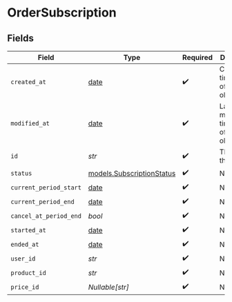 # OrderSubscription


## Fields

| Field                                                                | Type                                                                 | Required                                                             | Description                                                          |
| -------------------------------------------------------------------- | -------------------------------------------------------------------- | -------------------------------------------------------------------- | -------------------------------------------------------------------- |
| `created_at`                                                         | [date](https://docs.python.org/3/library/datetime.html#date-objects) | :heavy_check_mark:                                                   | Creation timestamp of the object.                                    |
| `modified_at`                                                        | [date](https://docs.python.org/3/library/datetime.html#date-objects) | :heavy_check_mark:                                                   | Last modification timestamp of the object.                           |
| `id`                                                                 | *str*                                                                | :heavy_check_mark:                                                   | The ID of the object.                                                |
| `status`                                                             | [models.SubscriptionStatus](../models/subscriptionstatus.md)         | :heavy_check_mark:                                                   | N/A                                                                  |
| `current_period_start`                                               | [date](https://docs.python.org/3/library/datetime.html#date-objects) | :heavy_check_mark:                                                   | N/A                                                                  |
| `current_period_end`                                                 | [date](https://docs.python.org/3/library/datetime.html#date-objects) | :heavy_check_mark:                                                   | N/A                                                                  |
| `cancel_at_period_end`                                               | *bool*                                                               | :heavy_check_mark:                                                   | N/A                                                                  |
| `started_at`                                                         | [date](https://docs.python.org/3/library/datetime.html#date-objects) | :heavy_check_mark:                                                   | N/A                                                                  |
| `ended_at`                                                           | [date](https://docs.python.org/3/library/datetime.html#date-objects) | :heavy_check_mark:                                                   | N/A                                                                  |
| `user_id`                                                            | *str*                                                                | :heavy_check_mark:                                                   | N/A                                                                  |
| `product_id`                                                         | *str*                                                                | :heavy_check_mark:                                                   | N/A                                                                  |
| `price_id`                                                           | *Nullable[str]*                                                      | :heavy_check_mark:                                                   | N/A                                                                  |